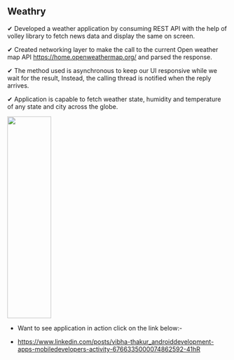 ## Weathry

✔ Developed a weather application by consuming REST API with the help of volley library to fetch news data and display the same on screen.

✔ Created networking layer to make the call to the current Open weather map API https://home.openweathermap.org/ and parsed the response.

✔ The method used is asynchronous to keep our UI responsive while we wait for the result, Instead, the calling thread is notified when the reply arrives.

✔ Application is capable to fetch weather state, humidity and temperature of any state and city across the globe.

<p float="left">
<img src="https://user-images.githubusercontent.com/72120614/117537311-dd7f1780-afb4-11eb-8e39-a07e3aa6f7ac.png" width="100" height="460" />


- Want to see application in action click on the link below:-

- https://www.linkedin.com/posts/vibha-thakur_androiddevelopment-apps-mobiledevelopers-activity-6766335000074862592-41hR
